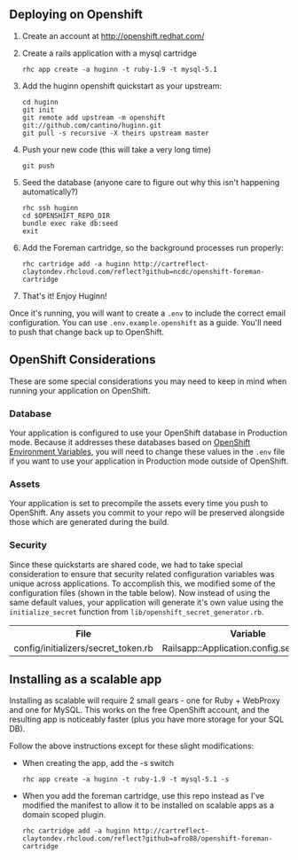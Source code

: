 ## Deploying on Openshift

1. Create an account at http://openshift.redhat.com/

1. Create a rails application with a mysql cartridge

    ```
    rhc app create -a huginn -t ruby-1.9 -t mysql-5.1
    ```

1. Add the huginn openshift quickstart as your upstream:

    ```
    cd huginn
    git init
    git remote add upstream -m openshift git://github.com/cantino/huginn.git
    git pull -s recursive -X theirs upstream master
    ```

1. Push your new code (this will take a very long time)

    ```
    git push
    ```

1. Seed the database (anyone care to figure out why this isn't happening automatically?)

   ```
   rhc ssh huginn
   cd $OPENSHIFT_REPO_DIR
   bundle exec rake db:seed
   exit
   ```

1. Add the Foreman cartridge, so the background processes run properly:

   ```
   rhc cartridge add -a huginn http://cartreflect-claytondev.rhcloud.com/reflect?github=ncdc/openshift-foreman-cartridge 
   ```

1. That's it! Enjoy Huginn!

Once it's running, you will want to create a `.env` to include the correct email configuration. You can use `.env.example.openshift` as a guide. You'll need to push that change back up to OpenShift.

## OpenShift Considerations

These are some special considerations you may need to keep in mind when running your application on OpenShift.

### Database
Your application is configured to use your OpenShift database in Production mode.  Because it addresses these databases based on [OpenShift Environment Variables](http://red.ht/NvNoXC), you will need to change these values in the `.env` file if you want to use your application in Production mode outside of OpenShift.

### Assets

Your application is set to precompile the assets every time you push to OpenShift. Any assets you commit to your repo will be preserved alongside those which are generated during the build.

### Security

Since these quickstarts are shared code, we had to take special consideration to ensure that security related configuration variables was unique across applications. To accomplish this, we modified some of the configuration files (shown in the table below). Now instead of using the same default values, your application will generate it's own value using the `initialize_secret` function from `lib/openshift_secret_generator.rb`.

<table>
  <tr>
    <th>File</th>
    <th>Variable</th>
  </tr>
  <tr>
    <td>config/initializers/secret_token.rb</td> 
    <td>Railsapp::Application.config.secret_token</td>
  </tr>
</table>

## Installing as a scalable app

Installing as scalable will require 2 small gears - one for Ruby + WebProxy and one for MySQL. This works on the free OpenShift account, and the resulting app is noticeably faster (plus you have more storage for your SQL DB). 

Follow the above instructions except for these slight modifications:
* When creating the app, add the -s switch

    ```
    rhc app create -a huginn -t ruby-1.9 -t mysql-5.1 -s
    ```

* When you add the foreman cartridge, use this repo instead as I've modified the manifest to allow it to be installed on scalable apps as a domain scoped plugin.

    ```
    rhc cartridge add -a huginn http://cartreflect-claytondev.rhcloud.com/reflect?github=afro88/openshift-foreman-cartridge 
    ```